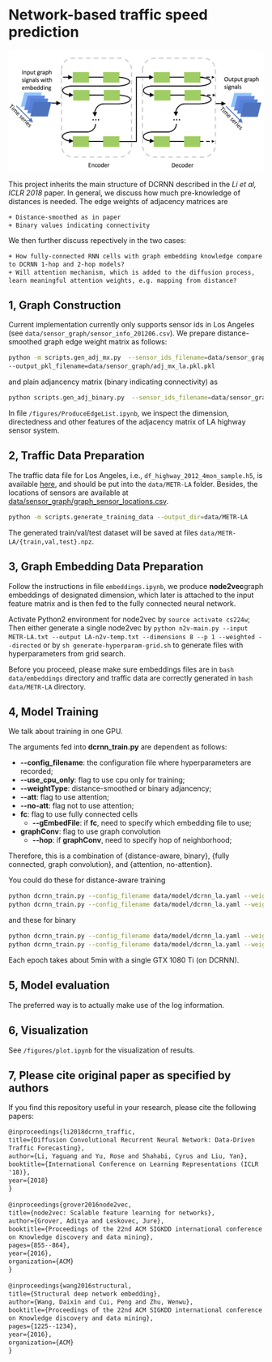 # Network-based traffic speed prediction

![Diffusion Convolutional Recurrent Neural Network](figures/model-structure.png "Model Architecture")

This project inherits the main structure of DCRNN described in the *Li et al, ICLR 2018* paper. In general, we discuss how much pre-knowledge of distances is needed. The edge weights of adjacency matrices are 

    + Distance-smoothed as in paper
    + Binary values indicating connectivity

We then further discuss repectively in the two cases:
    
    + How fully-connected RNN cells with graph embedding knowledge compare to DCRNN 1-hop and 2-hop models?
    + Will attention mechanism, which is added to the diffusion process, learn meaningful attention weights, e.g. mapping from distance?

## 1, Graph Construction
Current implementation currently only supports sensor ids in Los Angeles (see `data/sensor_graph/sensor_info_201206.csv`). We prepare distance-smoothed graph edge weight matrix as follows:

```bash
python -m scripts.gen_adj_mx.py  --sensor_ids_filename=data/sensor_graph/graph_sensor_ids.txt --normalized_k=0.1\
--output_pkl_filename=data/sensor_graph/adj_mx_la.pkl.pkl
```
and plain adjancency matrix (binary indicating connectivity) as 

```bash
python scripts.gen_adj_binary.py  --sensor_ids_filename=data/sensor_graph/graph_sensor_ids.txt --output_pkl_filename=data/sensor_graph/adj_bin_la.pkl.pkl
```

In file `/figures/ProduceEdgeList.ipynb`, we inspect the dimension, directedness and other features of the adjacency matrix of LA highway sensor system.

## 2, Traffic Data Preparation
The traffic data file for Los Angeles, i.e., `df_highway_2012_4mon_sample.h5`, is available [here](https://drive.google.com/open?id=1tjf5aXCgUoimvADyxKqb-YUlxP8O46pb), and should be
put into the `data/METR-LA` folder.
Besides, the locations of sensors are available at [data/sensor_graph/graph_sensor_locations.csv](https://github.com/liyaguang/DCRNN/blob/master/data/sensor_graph/graph_sensor_locations.csv).
```bash
python -m scripts.generate_training_data --output_dir=data/METR-LA
```
The generated train/val/test dataset will be saved at files `data/METR-LA/{train,val,test}.npz`.

## 3, Graph Embedding Data Preparation
Follow the instructions in file `embeddings.ipynb`, we produce **node2vec**graph embeddings of designated dimension, which later is attached to the input feature matrix and is then fed to the fully connected neural network.

Activate Python2 environment for node2vec by `source activate cs224w`;
Then either generate a single node2vec by
`python n2v-main.py --input METR-LA.txt --output LA-n2v-temp.txt --dimensions 8 --p 1 --weighted --directed`
or by `sh generate-hyperparam-grid.sh` to generate files with hyperparameters from grid search.

Before you proceed, please make sure embeddings files are in ```bash data/embeddings``` directory and traffic data are correctly generated in ```bash data/METR-LA``` directory.


## 4, Model Training

We talk about training in one GPU.

The arguments fed into **dcrnn_train.py** are dependent as follows:

+ **--config_filename**: the configuration file where hyperparameters are recorded;
+ **--use_cpu_only**: flag to use cpu only for training;
+ **--weightType**: distance-smoothed or binary adjancency;
+ **--att**: flag to use attention;
+ **--no-att**: flag not to use attention;
+ **fc**: flag to use fully connected cells
    - **--gEmbedFile**: if  **fc**, need to specify which embedding file to use;
+ **graphConv**: flag to use graph convolution
    - **--hop**: if **graphConv**, need to specify hop of neighborhood;

Therefore, this is a combination of {distance-aware, binary}, {fully connected, graph convolution}, and {attention, no-attention}.

You could do these for distance-aware training
```bash
python dcrnn_train.py --config_filename data/model/dcrnn_la.yaml --weightType d --no-att graphConv --hop 1
python dcrnn_train.py --config_filename data/model/dcrnn_la.yaml --weightType d --no-att fc --gEmbedFile LA-n2v-14-0.1-1
```
and these for binary

```bash
python dcrnn_train.py --config_filename data/model/dcrnn_la.yaml --weightType a --no-att graphConv --hop 2
python dcrnn_train.py --config_filename data/model/dcrnn_la.yaml --weightType a --no-att fc --gEmbedFile LA-n2v-14-0.1-1
```

<!--If you want  to make use of multiple GPUs (we used 8 Tesla K80 in the last stage of our work), use `para_exec.sh` instead. However, please pay attent to your disk type on the cluster. Disk I/O might be a limiting factor in your project development. We tried to run 8 training screens on each of our 8 K80 GPUs, but crashed because our disk on Google Cloud does not endure the amount of Disk I/O the trainings are producing. We trained 4 simutaneously instead. Note `file1` are names of files without `.npy`.-->
<!---->
<!--```bash-->
<!--sh para_exec.sh file1 file2 file3 ... -->
<!--```-->

Each epoch takes about 5min with a single GTX 1080 Ti (on DCRNN).

## 5, Model evaluation

The preferred way is to actually make use of the log information.

<!--Also, we can evaluate the trained models using `run_demo.py`. Please notice you need to adjust files, directories personally.-->
<!---->
<!--```bash-->
<!--python run_demo.py --config_filename './data/model/dcrnn_DR_2_h_12_64-64_lr_0.01_bs_64_1108092636/config_55.yaml' --output_filename 'dcrnn.npz'-->
<!--```-->

## 6, Visualization

See `/figures/plot.ipynb` for the visualization of results.

## 7, Please cite original paper as specified by authors

If you find this repository useful in your research, please cite the following papers:
```
@inproceedings{li2018dcrnn_traffic,
title={Diffusion Convolutional Recurrent Neural Network: Data-Driven Traffic Forecasting},
author={Li, Yaguang and Yu, Rose and Shahabi, Cyrus and Liu, Yan},
booktitle={International Conference on Learning Representations (ICLR '18)},
year={2018}
}

@inproceedings{grover2016node2vec,
title={node2vec: Scalable feature learning for networks},
author={Grover, Aditya and Leskovec, Jure},
booktitle={Proceedings of the 22nd ACM SIGKDD international conference on Knowledge discovery and data mining},
pages={855--864},
year={2016},
organization={ACM}
}

@inproceedings{wang2016structural,
title={Structural deep network embedding},
author={Wang, Daixin and Cui, Peng and Zhu, Wenwu},
booktitle={Proceedings of the 22nd ACM SIGKDD international conference on Knowledge discovery and data mining},
pages={1225--1234},
year={2016},
organization={ACM}
}
```
